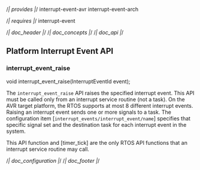 /*| provides |*/
interrupt-event-avr
interrupt-event-arch

/*| requires |*/
interrupt-event

/*| doc_header |*/
/*| doc_concepts |*/
/*| doc_api |*/
## Platform Interrupt Event API

### <span class="api">interrupt_event_raise</span>

<div class="codebox">void interrupt_event_raise(InterruptEventId event);</div>

The `interrupt_event_raise` API raises the specified interrupt event.
This API must be called only from an interrupt service routine (not a task).
On the AVR target platform, the RTOS supports at most 8 different interrupt events.
Raising an interrupt event sends one or more signals to a task.
The configuration item [`interrupt_events/interrupt_event/name`] specifies that specific signal set and the destination task for each interrupt event in the system.

This API function and [<span class="api">timer_tick</span>] are the only RTOS API functions that an interrupt service routine may call.

/*| doc_configuration |*/
/*| doc_footer |*/

